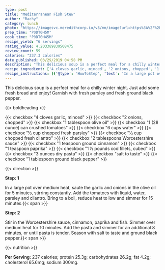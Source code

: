 ```yaml
---
type: post
title: "Mediterranean Fish Stew"
author: "Rachy"
category: lunch
photo: "https://imagesvc.meredithcorp.io/v3/mm/image?url=https%3A%2F%2Fimages.media-allrecipes.com%2Fuserphotos%2F1009046.jpg"
prep_time: "P0DT0H5M"
cook_time: "P0DT0H45M"
recipe_yield: "6 servings"
rating_value: 4.203389830508475
review_count: 59
calories: "237.3 calories"
date_published: 03/29/2019 04:58 PM
description: "This delicious soup is a perfect meal for a chilly winter night. Just add some fresh bread and enjoy! Garnish with fresh parsley and fresh ground black pepper."
recipe_ingredient: ['4 cloves garlic, minced', '2 onions, chopped', '1 tablespoon olive oil', '1 (28 ounce) can crushed tomatoes', '6 cups water', '½ cup chopped fresh parsley', '½ cup chopped fresh cilantro', '2 tablespoons Worcestershire sauce', '1 teaspoon ground cinnamon', '1 teaspoon paprika', '1\u2009½ pounds cod fillets, cubed', '3 ounces dry pasta', 'salt to taste', '1 tablespoon ground black pepper']
recipe_instructions: [{'@type': 'HowToStep', 'text': 'In a large pot over medium heat, saute the garlic and onions in the olive oil for 5 minutes, stirring constantly. Add the tomatoes with liquid, water, parsley and cilantro. Bring to a boil, reduce heat to low and simmer for 15 minutes.\n'}, {'@type': 'HowToStep', 'text': 'Stir in the Worcestershire sauce, cinnamon, paprika and fish. Simmer over medium heat for 10 minutes. Add the pasta and simmer for an additional 8 minutes, or until pasta is tender. Season with salt to taste and ground black pepper.\n'}]
---
```


This delicious soup is a perfect meal for a chilly winter night. Just add some fresh bread and enjoy! Garnish with fresh parsley and fresh ground black pepper. 

{{< boldheading >}}

{{< checkbox "4 cloves garlic, minced" >}}
{{< checkbox "2  onions, chopped" >}}
{{< checkbox "1 tablespoon olive oil" >}}
{{< checkbox "1 (28 ounce) can crushed tomatoes" >}}
{{< checkbox "6 cups water" >}}
{{< checkbox "½ cup chopped fresh parsley" >}}
{{< checkbox "½ cup chopped fresh cilantro" >}}
{{< checkbox "2 tablespoons Worcestershire sauce" >}}
{{< checkbox "1 teaspoon ground cinnamon" >}}
{{< checkbox "1 teaspoon paprika" >}}
{{< checkbox "1 ½ pounds cod fillets, cubed" >}}
{{< checkbox "3 ounces dry pasta" >}}
{{< checkbox "salt to taste" >}}
{{< checkbox "1 tablespoon ground black pepper" >}}


{{< direction >}}

**Step: 1**

In a large pot over medium heat, saute the garlic and onions in the olive oil for 5 minutes, stirring constantly. Add the tomatoes with liquid, water, parsley and cilantro. Bring to a boil, reduce heat to low and simmer for 15 minutes.{{< span >}}

**Step: 2**

Stir in the Worcestershire sauce, cinnamon, paprika and fish. Simmer over medium heat for 10 minutes. Add the pasta and simmer for an additional 8 minutes, or until pasta is tender. Season with salt to taste and ground black pepper.{{< span >}}

{{< nutrition >}}

**Per Serving:** 237 calories; protein 25.3g; carbohydrates 26.2g; fat 4.2g; cholesterol 65.6mg; sodium 300mg.